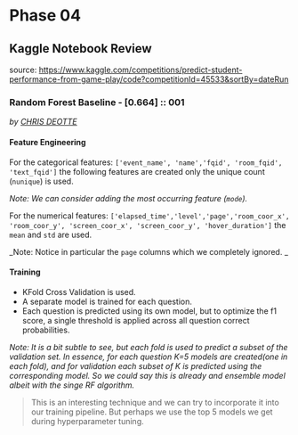 # Phase 04

## Kaggle Notebook Review

source: https://www.kaggle.com/competitions/predict-student-performance-from-game-play/code?competitionId=45533&sortBy=dateRun

### Random Forest Baseline - [0.664] :: 001

_by [CHRIS DEOTTE](https://www.kaggle.com/code/cdeotte/random-forest-baseline-0-664)_

#### Feature Engineering

For the categorical features: `['event_name', 'name','fqid', 'room_fqid', 'text_fqid']` the following features are created only the unique count (`nunique`) is used.

_Note: We can consider adding the most occurring feature (`mode`)._

For the numerical features: `['elapsed_time','level','page','room_coor_x', 'room_coor_y', 'screen_coor_x', 'screen_coor_y', 'hover_duration']` the `mean` and `std` are used.

_Note: Notice in particular the `page` columns which we completely ignored. _

#### Training

- KFold Cross Validation is used.
- A separate model is trained for each question.
- Each question is predicted using its own model, but to optimize the f1 score, a single threshold is applied across all question correct probabilities.

_Note: It is a bit subtle to see, but each fold is used to predict a subset of the validation set. In essence, for each question K=5 models are created(one in each fold), and for validation each subset of K is predicted using the corresponding model. So we could say this is already and ensemble model albeit with the singe RF algorithm._

> This is an interesting technique and we can try to incorporate it into our training pipeline. But perhaps we use the top 5 models we get during hyperparameter tuning.
